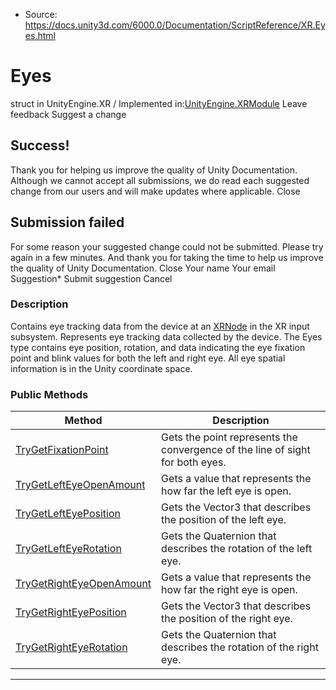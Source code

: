 * Source: https://docs.unity3d.com/6000.0/Documentation/ScriptReference/XR.Eyes.html

# Eyes
struct in UnityEngine.XR
/
Implemented in:[UnityEngine.XRModule](https://docs.unity3d.com/6000.0/Documentation/ScriptReference/UnityEngine.XRModule.html)
Leave feedback
Suggest a change
## Success!
Thank you for helping us improve the quality of Unity Documentation. Although we cannot accept all submissions, we do read each suggested change from our users and will make updates where applicable.
Close
## Submission failed
For some reason your suggested change could not be submitted. Please <a>try again</a> in a few minutes. And thank you for taking the time to help us improve the quality of Unity Documentation.
Close
Your name Your email Suggestion* Submit suggestion
Cancel
### Description
Contains eye tracking data from the device at an [XRNode](https://docs.unity3d.com/6000.0/Documentation/ScriptReference/XR.XRNode.html) in the XR input subsystem.
Represents eye tracking data collected by the device. The Eyes type contains eye position, rotation, and data indicating the eye fixation point and blink values for both the left and right eye. All eye spatial information is in the Unity coordinate space.
### Public Methods
Method | Description  
---|---  
[TryGetFixationPoint](https://docs.unity3d.com/6000.0/Documentation/ScriptReference/XR.Eyes.TryGetFixationPoint.html) | Gets the point represents the convergence of the line of sight for both eyes.  
[TryGetLeftEyeOpenAmount](https://docs.unity3d.com/6000.0/Documentation/ScriptReference/XR.Eyes.TryGetLeftEyeOpenAmount.html) | Gets a value that represents the how far the left eye is open.  
[TryGetLeftEyePosition](https://docs.unity3d.com/6000.0/Documentation/ScriptReference/XR.Eyes.TryGetLeftEyePosition.html) | Gets the Vector3 that describes the position of the left eye.  
[TryGetLeftEyeRotation](https://docs.unity3d.com/6000.0/Documentation/ScriptReference/XR.Eyes.TryGetLeftEyeRotation.html) | Gets the Quaternion that describes the rotation of the left eye.  
[TryGetRightEyeOpenAmount](https://docs.unity3d.com/6000.0/Documentation/ScriptReference/XR.Eyes.TryGetRightEyeOpenAmount.html) | Gets a value that represents the how far the right eye is open.  
[TryGetRightEyePosition](https://docs.unity3d.com/6000.0/Documentation/ScriptReference/XR.Eyes.TryGetRightEyePosition.html) | Gets the Vector3 that describes the position of the right eye.  
[TryGetRightEyeRotation](https://docs.unity3d.com/6000.0/Documentation/ScriptReference/XR.Eyes.TryGetRightEyeRotation.html) | Gets the Quaternion that describes the rotation of the right eye.  
* * *
